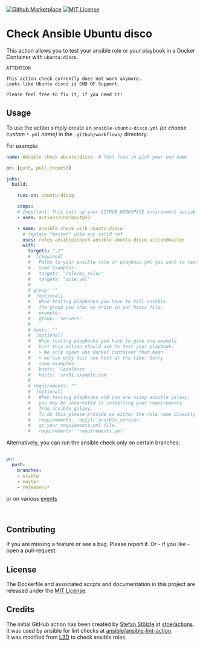 [![Github Marketplace](https://raw.githubusercontent.com/roles-ansible/check-ansible-ubuntu-disco-action/master/.github/marketplace.svg?sanitize=true)](https://github.com/marketplace/actions/check-ansible-ubuntu-disco)
[![MIT License](https://raw.githubusercontent.com/roles-ansible/check-ansible-ubuntu-disco-action/master/.github/license.svg?sanitize=true)](https://github.com/roles-ansible/check-ansible-ubuntu-disco-action/blob/master/LICENSE)

 Check Ansible Ubuntu disco
=======================
This action allows you to test your ansible role or your playbook in a Docker Container with ``ubuntu:disco``.

```
ATTENTION

This action check currently does not work anymore.
Looks like Ubuntu disco is END OF Support.

Please feel free to fix it, if you need it!
```

## Usage
To use the action simply create an ``ansible-ubuntu-disco.yml`` *(or choose custom ``*.yml`` name)* in the ``.github/workflows/`` directory.

For example:

```yaml
name: Ansible check ubuntu:disco  # feel free to pick your own name

on: [push, pull_request]

jobs:
  build:

    runs-on: ubuntu-disco

    steps:
    # Important: This sets up your GITHUB_WORKSPACE environment variable
    - uses: actions/checkout@v2

    - name: ansible check with ubuntu:disco
      # replace "master" with any valid ref
      uses: roles-ansible/check-ansible-ubuntu-disco-action@master
      with:
        targets: "./"
        #  [required]
        #   Paths to your ansible role or playboox.yml you want to test
        #   Some Examples:
        #   targets: "role/my_role/"
        #   targets: "site.yml"
        #
        # group: ""
        #  [optional]
        #   When testing playbooks you have to tell ansible
        #   the group you that we write in our hosts file.
        #   example:
        #   group: 'servers'
        #
        # hosts: ""
        #  [optional]
        #   When testing playbooks you have to give one example
        #   host this action should use to test your playbook.
        #   > We only spawn one docker container that mean
        #   > we can only test one host at the time. Sorry
        #   some examples:
        #   hosts: 'localhost'
        #   hosts: 'srv01.example.com'
        #
        # requirements: ""
        #  [optional]
        #   When testing playbooks and you are using ansible galaxy,
        #   you may be interested in installing your requirements
        #   from ansible galaxy.
        #   To do this please provide us either the role name directly
        #   requirements: 'do1jlr.ansible_version'
        #   or your requiements.yml file.
        #   requirements: 'requirements.yml'
```

Alternatively, you can run the ansible check only on certain branches:

```yaml

on:
  push:
    branches:
    - stable
    - master
    - release/v*
```

or on various [events](https://help.github.com/en/articles/events-that-trigger-workflows)

<br/>

 Contributing
-------------
If you are missing a feature or see a bug. Please report it. Or - if you like - open a pull-request.

 License
----------
The Dockerfile and associated scripts and documentation in this project are released under the [MIT License](LICENSE).

 Credits
--------------
The initial GitHub action has been created by [Stefan Stölzle](/stoe) at
[stoe/actions](https://github.com/stoe/actions).<br/>
It was used by ansible for lint checks at [ansible/ansible-lint-action](https://github.com/ansible/ansible-lint-action.git)<br/>
It was modified from [L3D](github.com/do1jlr) to check ansible roles.
